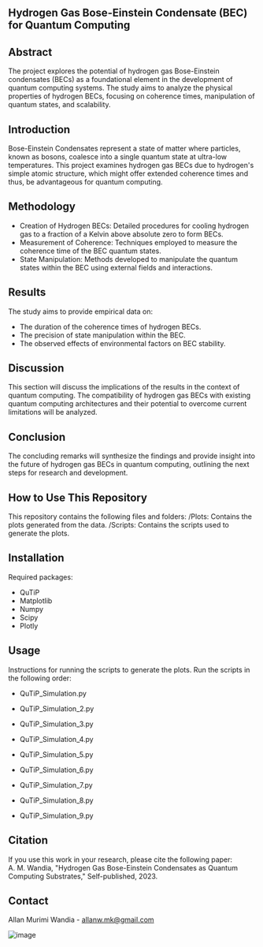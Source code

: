 ## Hydrogen Gas Bose-Einstein Condensate (BEC) for Quantum Computing

## Abstract

The project explores the potential of hydrogen gas Bose-Einstein condensates (BECs) as a foundational element in the development of quantum computing systems. The study aims to analyze the physical properties of hydrogen BECs, focusing on coherence times, manipulation of quantum states, and scalability.

## Introduction

Bose-Einstein Condensates represent a state of matter where particles, known as bosons, coalesce into a single quantum state at ultra-low temperatures. 
This project examines hydrogen gas BECs due to hydrogen's simple atomic structure, which might offer extended coherence times and thus, be advantageous for quantum computing.

## Methodology

- Creation of Hydrogen BECs: Detailed procedures for cooling hydrogen gas to a fraction of a Kelvin above absolute zero to form BECs.
- Measurement of Coherence: Techniques employed to measure the coherence time of the BEC quantum states.
- State Manipulation: Methods developed to manipulate the quantum states within the BEC using external fields and interactions.

## Results

The study aims to provide empirical data on:
- The duration of the coherence times of hydrogen BECs.
- The precision of state manipulation within the BEC.
- The observed effects of environmental factors on BEC stability.

## Discussion

This section will discuss the implications of the results in the context of quantum computing. 
The compatibility of hydrogen gas BECs with existing quantum computing architectures and their potential to overcome current limitations will be analyzed.

## Conclusion

The concluding remarks will synthesize the findings and provide insight into the future of hydrogen gas BECs in quantum computing, outlining the next steps for research and development.

## How to Use This Repository

This repository contains the following files and folders:
/Plots: Contains the plots generated from the data.
/Scripts: Contains the scripts used to generate the plots.

## Installation

Required packages:
- QuTiP
- Matplotlib
- Numpy
- Scipy
- Plotly

## Usage

Instructions for running the scripts to generate the plots.
Run the scripts in the following order:

- QuTiP_Simulation.py

- QuTiP_Simulation_2.py

- QuTiP_Simulation_3.py

- QuTiP_Simulation_4.py

- QuTiP_Simulation_5.py

- QuTiP_Simulation_6.py

- QuTiP_Simulation_7.py

- QuTiP_Simulation_8.py

- QuTiP_Simulation_9.py


## Citation

If you use this work in your research, please cite the following paper:
A. M. Wandia, "Hydrogen Gas Bose-Einstein Condensates as Quantum Computing Substrates," Self-published, 2023.

## Contact

Allan Murimi Wandia - allanw.mk@gmail.com


![image](https://github.com/DarkStarStrix/Bosonic/assets/108637439/ee4f8988-ab3d-42d8-8e39-aa109db93760)
